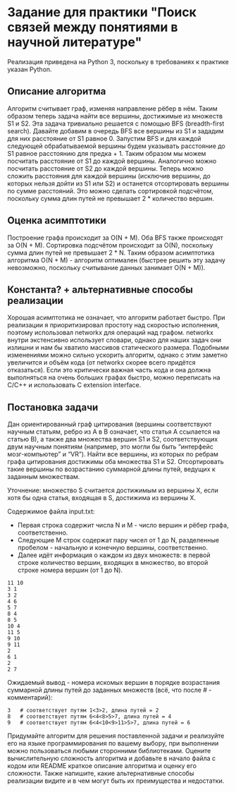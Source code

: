 # Задание для практики "Поиск связей между понятиями в научной литературе"

Реализация приведена на Python 3, поскольку в требованиях к практике указан Python.

## Описание алгоритма

Алгоритм считывает граф, изменяя направление рёбер в нём. Таким образом теперь задача найти все вершины, достижимые из
множеств S1 и S2. Эта задача тривиально решается с помощью BFS (breadth-first search). Давайте добавим в очередь BFS все
вершины из S1 и зададим для них расстояние от S1 равное 0. Запустим BFS и для каждой следующей обрабатываемой вершины
будем указывать расстояние до S1 равное расстоянию для предка + 1. Таким образом мы можем посчитать расстояние от S1 до
каждой вершины. Аналогично можно посчитать расстояние от S2 до каждой вершины. Теперь можно сложить расстояния для
каждой вершины (исключив вершины, до которых нельзя дойти из S1 или S2) и останется отсортировать вершины по сумме
расстояний. Это можно сделать сортировкой подсчётом, поскольку сумма длин путей не превышает 2 * количество вершин.

## Оценка асимптотики

Построение графа происходит за O(N + M). Оба BFS также происходят за O(N + M). Сортировка подсчётом происходит за O(N),
поскольку сумма длин путей не превышает 2 * N. Таким образом асимптотика алгоритма O(N + M) - алгоритм оптимален
(быстрее решить эту задачу невозможно, поскольку считывание данных занимает O(N + M)).

## Константа? + альтернативные способы реализации

Хорошая асимптотика не означает, что алгоритм работает быстро. При реализации я приоритизировал простоту над скоростью
исполнения, поэтому использовал networkx для операций над графом. networkx внутри экстенсивно использует словари, однако
для наших задач они излишни и нам бы хватило массивов статического размера. Подобными изменениями можно сильно ускорить
алгоритм, однако с этим заметно увеличится и объём кода (от networkx скорее всего придётся отказаться). Если это
критически важная часть кода и она должна выполняться на очень больших графах быстро, можно переписать на C/C++ и
использовать C extension interface.

## Постановка задачи

Дан ориентированный граф цитирования (вершины соответствуют научным статьям, ребро из А в В означает, что статья А
ссылается на статью В), а также два множества вершин S1 и S2, соответствующих двум научным понятиям (например, это могли
бы быть “интерфейс мозг-компьютер” и “VR”). Найти все вершины, из которых по ребрам графа цитирования достижимы оба
множества S1 и S2. Отсортировать такие вершины по возрастанию суммарной длины путей, ведущих к заданным множествам.

Уточнение: множество S считается достижимым из вершины X, если хотя бы одна статья, входящая в S, достижима из вершины
X.

Содержимое файла input.txt:

* Первая строка содержит числа N и M - число вершин и рёбер графа, соответственно.
* Следующие M строк содержат пару чисел от 1 до N, разделенные пробелом - начальную и конечную вершины, соответственно.
* Далее идёт информация о каждом из двух множеств: в первой строке количество вершин, входящих в множество, во второй
  строке номера вершин (от 1 до N).

```
11 10
3 1
3 2
4 6
5 7
8 4
8 5
10 4
11 5
9 10
9 11
2
6 1
2
2 7
```

Ожидаемый вывод - номера искомых вершин в порядке возрастания суммарной длины путей до заданных множеств
(всё, что после # - комментарий):

```
3   # соответствует путям 1<3>2, длина путей = 2
8   # соответствует путям 6<4<8>5>7, длина путей = 4
9   # соответствует путям 6<4<10<9>11>5>7, длина путей = 6
```

Придумайте алгоритм для решения поставленной задачи и реализуйте его на языке программирования по вашему выбору, при
выполнении можно пользоваться любыми сторонними библиотеками. Оцените вычислительную сложность алгоритма и добавьте в
начало файла с кодом или README краткое описание алгоритма и оценку его сложности. Также напишите, какие альтернативные
способы реализации видите и в чем могут быть их преимущества и недостатки.
